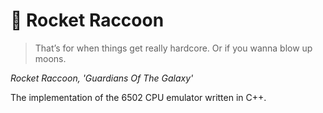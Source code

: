 # :raccoon: Rocket Raccoon

> That’s for when things get really hardcore. Or if you wanna blow up moons.

*Rocket Raccoon, 'Guardians Of The Galaxy'*

The implementation of the 6502 CPU emulator written in C++.
